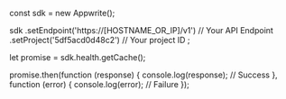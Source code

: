 const sdk = new Appwrite();

sdk
    .setEndpoint('https://[HOSTNAME_OR_IP]/v1') // Your API Endpoint
    .setProject('5df5acd0d48c2') // Your project ID
;

let promise = sdk.health.getCache();

promise.then(function (response) {
    console.log(response); // Success
}, function (error) {
    console.log(error); // Failure
});